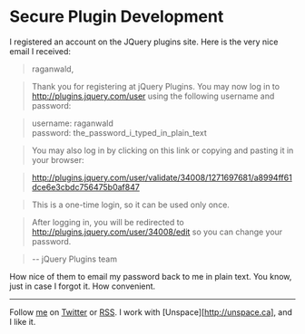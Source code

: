 Secure Plugin Development
===

I registered an account on the JQuery plugins site. Here is the very nice email I received:

> raganwald,

> Thank you for registering at jQuery Plugins. You may now log in to http://plugins.jquery.com/user using the following username and password:

> username: raganwald  
> password: the\_password\_i\_typed\_in\_plain\_text

> You may also log in by clicking on this link or copying and pasting it in your browser:

> http://plugins.jquery.com/user/validate/34008/1271697681/a8994ff61dce6e3cbdc756475b0af847

> This is a one-time login, so it can be used only once.

> After logging in, you will be redirected to http://plugins.jquery.com/user/34008/edit so you can change your password.

> --  jQuery Plugins team

How nice of them to email my password back to me in plain text. You know, just in case I forgot it. How convenient.

---

Follow [me](http://reginald.braythwayt.com) on [Twitter](http://twitter.com/raganwald) or [RSS](http://feeds.feedburner.com/raganwald "raganwald's rss feed"). I work with [Unspace][http://unspace.ca], and I like it.